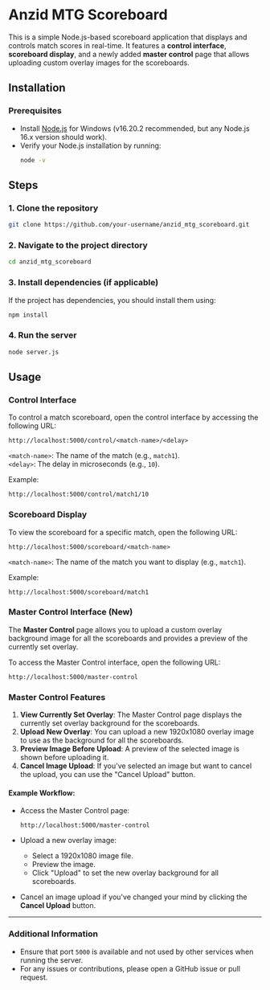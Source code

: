 # Anzid MTG Scoreboard

This is a simple Node.js-based scoreboard application that displays and controls match scores in real-time. It features
a **control interface**, **scoreboard display**, and a newly added **master control** page that allows uploading custom
overlay images for the scoreboards.

## Installation

### Prerequisites

- Install [Node.js](https://nodejs.org/en/download/) for Windows (v16.20.2 recommended, but any Node.js 16.x version
  should work).
- Verify your Node.js installation by running:
  ```bash
  node -v
  ```

## Steps

### 1. Clone the repository

```bash
git clone https://github.com/your-username/anzid_mtg_scoreboard.git
```

### 2. Navigate to the project directory

```bash
cd anzid_mtg_scoreboard
```

### 3. Install dependencies (if applicable)

If the project has dependencies, you should install them using:

```bash
npm install
```

### 4. Run the server

```bash
node server.js
```

## Usage

### Control Interface

To control a match scoreboard, open the control interface by accessing the following URL:

```
http://localhost:5000/control/<match-name>/<delay>
```

`<match-name>`: The name of the match (e.g., `match1`).  
`<delay>`: The delay in microseconds (e.g., `10`).

Example:

```
http://localhost:5000/control/match1/10
```

### Scoreboard Display

To view the scoreboard for a specific match, open the following URL:

```
http://localhost:5000/scoreboard/<match-name>
```

`<match-name>`: The name of the match you want to display (e.g., `match1`).

Example:

```
http://localhost:5000/scoreboard/match1
```

### Master Control Interface (New)

The **Master Control** page allows you to upload a custom overlay background image for all the scoreboards and provides
a preview of the currently set overlay.

To access the Master Control interface, open the following URL:

```
http://localhost:5000/master-control
```

### Master Control Features

1. **View Currently Set Overlay**: The Master Control page displays the currently set overlay background for the
   scoreboards.
2. **Upload New Overlay**: You can upload a new 1920x1080 overlay image to use as the background for all the scoreboards.
3. **Preview Image Before Upload**: A preview of the selected image is shown before uploading it.
4. **Cancel Image Upload**: If you've selected an image but want to cancel the upload, you can use the "Cancel Upload"
   button.

#### Example Workflow:

- Access the Master Control page:
  ```
  http://localhost:5000/master-control
  ```

- Upload a new overlay image:
    - Select a 1920x1080 image file.
    - Preview the image.
    - Click "Upload" to set the new overlay background for all scoreboards.

- Cancel an image upload if you've changed your mind by clicking the **Cancel Upload** button.

---

### Additional Information

- Ensure that port `5000` is available and not used by other services when running the server.
- For any issues or contributions, please open a GitHub issue or pull request.
